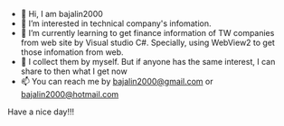 - 👋 Hi, I am bajalin2000
- 👀 I’m interested in technical company's infomation.
- 🌱 I’m currently learning to get finance information of TW companies from web site by Visual studio C#.
     Specially, using WebView2 to get those infomation from web.
- 💞️ I collect them by myself. But if anyone has the same interest, I can share to then what I get now
- 📫 You can reach me by bajalin2000@gmail.com or bajalin2000@hotmail.com

<!---
bajalin2000/bajalin2000 is a ✨ special ✨ repository because its `README.md` (this file) appears on your GitHub profile.
You can click the Preview link to take a look at your changes.
--->
Have a nice day!!!
